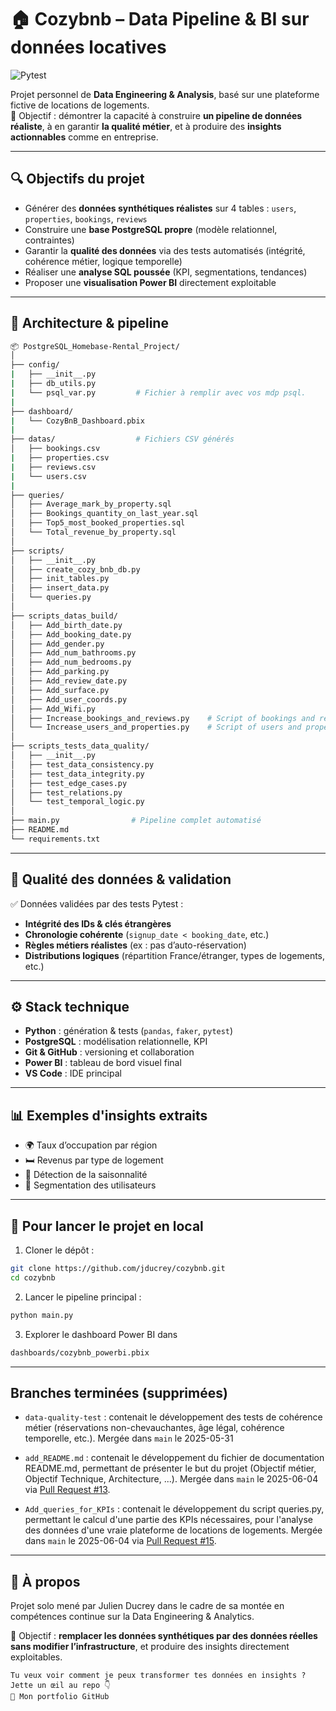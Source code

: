 # 🏠 Cozybnb – Data Pipeline & BI sur données locatives

![Pytest](https://img.shields.io/badge/tests-passing-brightgreen?style=flat&logo=pytest)

Projet personnel de **Data Engineering & Analysis**, basé sur une plateforme fictive de locations de logements.  
🎯 Objectif : démontrer la capacité à construire **un pipeline de données réaliste**, à en garantir **la qualité métier**, et à produire des **insights actionnables** comme en entreprise.

---

## 🔍 Objectifs du projet

- Générer des **données synthétiques réalistes** sur 4 tables : `users`, `properties`, `bookings`, `reviews`
- Construire une **base PostgreSQL propre** (modèle relationnel, contraintes)
- Garantir la **qualité des données** via des tests automatisés (intégrité, cohérence métier, logique temporelle)
- Réaliser une **analyse SQL poussée** (KPI, segmentations, tendances)
- Proposer une **visualisation Power BI** directement exploitable

---

## 🧱 Architecture & pipeline

```bash
📦 PostgreSQL_Homebase-Rental_Project/
│
├── config/
|   ├── __init__.py
|   ├── db_utils.py
|   └── psql_var.py         # Fichier à remplir avec vos mdp psql.
|
├── dashboard/
|   └── CozyBnB_Dashboard.pbix
|
├── datas/                  # Fichiers CSV générés
│   ├── bookings.csv
|   ├── properties.csv
|   ├── reviews.csv
|   └── users.csv
|
├── queries/
│   ├── Average_mark_by_property.sql
│   ├── Bookings_quantity_on_last_year.sql
│   ├── Top5_most_booked_properties.sql
│   └── Total_revenue_by_property.sql
│
├── scripts/
│   ├── __init__.py
│   ├── create_cozy_bnb_db.py
│   ├── init_tables.py
│   ├── insert_data.py
│   └── queries.py
│
├── scripts_datas_build/
│   ├── Add_birth_date.py
│   ├── Add_booking_date.py
│   ├── Add_gender.py
│   ├── Add_num_bathrooms.py
│   ├── Add_num_bedrooms.py
│   ├── Add_parking.py
│   ├── Add_review_date.py
│   ├── Add_surface.py
│   ├── Add_user_coords.py
│   ├── Add_Wifi.py
│   ├── Increase_bookings_and_reviews.py    # Script of bookings and reviews datas generations
│   └── Increase_users_and_properties.py    # Script of users and properties datas generations
│
├── scripts_tests_data_quality/
│   ├── __init__.py
│   ├── test_data_consistency.py
│   ├── test_data_integrity.py
│   ├── test_edge_cases.py
│   ├── test_relations.py
│   └── test_temporal_logic.py
│
├── main.py                # Pipeline complet automatisé
├── README.md
└── requirements.txt
```

---

## 🧪 Qualité des données & validation

✅ Données validées par des tests Pytest :

- **Intégrité des IDs & clés étrangères**
- **Chronologie cohérente** (`signup_date < booking_date`, etc.)
- **Règles métiers réalistes** (ex : pas d’auto-réservation)
- **Distributions logiques** (répartition France/étranger, types de logements, etc.)

---

## ⚙️ Stack technique

- **Python** : génération & tests (`pandas`, `faker`, `pytest`)
- **PostgreSQL** : modélisation relationnelle, KPI
- **Git & GitHub** : versioning et collaboration
- **Power BI** : tableau de bord visuel final
- **VS Code** : IDE principal

---

## 📊 Exemples d'insights extraits

- 🌍 Taux d’occupation par région
- 🛏️ Revenus par type de logement
- 📆 Détection de la saisonnalité
- 👤 Segmentation des utilisateurs

---

## 🚀 Pour lancer le projet en local

1. Cloner le dépôt :
```bash
git clone https://github.com/jducrey/cozybnb.git
cd cozybnb
```

2. Lancer le pipeline principal :
```bash
python main.py
```

3. Explorer le dashboard Power BI dans
```bash
dashboards/cozybnb_powerbi.pbix
```

---

## Branches terminées (supprimées)

- `data-quality-test` : contenait le développement des tests de cohérence métier (réservations non-chevauchantes, âge légal, cohérence temporelle, etc.). Mergée dans `main` le 2025-05-31

- `add_README.md` : contenait le développement du fichier de documentation README.md, permettant de présenter le but du projet (Objectif métier, Objectif Technique, Architecture, ...). Mergée dans `main` le 2025-06-04 via [Pull Request #13](https://github.com/jducrey/2025-BI-PostgreSQL_Homebase_Rental/pull/13).

- `Add_queries_for_KPIs` : contenait le développement du script queries.py, permettant le calcul d'une partie des KPIs nécessaires, pour l'analyse des données d'une vraie plateforme de locations de logements. Mergée dans `main` le 2025-06-04 via [Pull Request #15](https://github.com/jducrey/2025-BI-PostgreSQL_Homebase_Rental/pull/15).

--- 

## 🤝 À propos
Projet solo mené par Julien Ducrey dans le cadre de sa montée en compétences continue sur la Data Engineering & Analytics.

🎯 Objectif : **remplacer les données synthétiques par des données réelles sans modifier l’infrastructure**, et produire des insights directement exploitables.

    Tu veux voir comment je peux transformer tes données en insights ? Jette un œil au repo 👇
    🔗 Mon portfolio GitHub